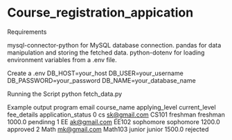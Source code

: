 # Course_registration_appication
Requirements

mysql-connector-python for MySQL database connection.
pandas for data manipulation and storing the fetched data.
python-dotenv for loading environment variables from a .env file.

Create a .env
DB_HOST=your_host
DB_USER=your_username
DB_PASSWORD=your_password
DB_NAME=your_database_name

Running the Script
python fetch_data.py


Example output
  program         email course_name applying_level current_level  fee_details application_status
0      cs  sk@gmail.com       CS101       freshman      freshman       1000.0           pendinng
1      EE  ak@gmail.com       EE102      sophomore     sophomore       1200.0           approved
2    Math  mk@gmail.com     Math103         junior        junior       1500.0           rejected


